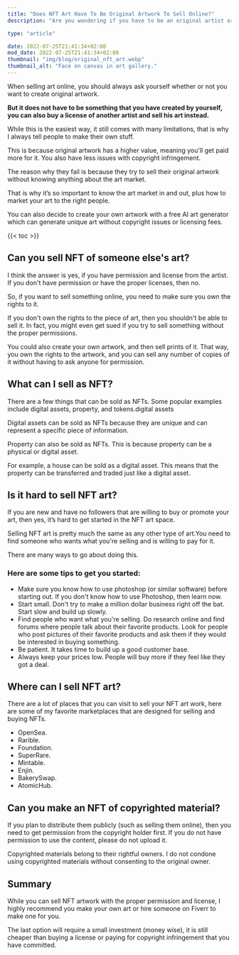 ```yaml
---
title: "Does NFT Art Have To Be Original Artwork To Sell Online?"
description: "Are you wondering if you have to be an original artist or designer to sell NFT art online? I'll tell you everything you need to know in this article."

type: "article"

date: 2022-07-25T21:41:34+02:00
mod_date: 2022-07-25T21:41:34+02:00
thumbnail: "img/blog/original_nft_art.webp"
thumbnail_alt: "Face on canvas in art gallery."
---
```

When selling art online, you should always ask yourself whether or not you want to create original artwork. 

**But it does not have to be something that you have created by yourself, you can also buy a license of another artist and sell his art instead.**

While this is the easiest way, it still comes with many limitations, that is why I always tell people to make their own stuff.

This is because original artwork has a higher value, meaning you'll get paid more for it. You also have less issues with copyright infringement. 

The reason why they fail is because they try to sell their original artwork without knowing anything about the art market.

That is why it’s so important to know the art market in and out, plus how to market your art to the right people.

You can also decide to create your own artwork with a free AI art generator which can generate unique art without copyright issues or licensing fees.

{{< toc >}}

## Can you sell NFT of someone else's art?

I think the answer is yes, if you have permission and license from the artist. If you don't have permission or have the proper licenses, then no.

So, if you want to sell something online, you need to make sure you own the rights to it.

If you don't own the rights to the piece of art, then you shouldn't be able to sell it. In fact, you might even get sued if you try to sell something without the proper permissions.

You could also create your own artwork, and then sell prints of it. That way, you own the rights to the artwork, and you can sell any number of copies of it without having to ask anyone for permission.

## What can I sell as NFT?

There are a few things that can be sold as NFTs. Some popular examples include digital assets, property, and tokens.digital assets 

Digital assets can be sold as NFTs because they are unique and can represent a specific piece of information.

Property can also be sold as NFTs. This is because property can be a physical or digital asset. 

For example, a house can be sold as a digital asset. This means that the property can be transferred and traded just like a digital asset. 

## Is it hard to sell NFT art?

If you are new and have no followers that are willing to buy or promote your art, then yes, it’s hard to get started in the NFT art space.

Selling NFT art is pretty much the same as any other type of art.You need to find someone who wants what you're selling and is willing to pay for it. 

There are many ways to go about doing this. 

### Here are some tips to get you started:

*   Make sure you know how to use photoshop (or similar software) before starting out. If you don't know how to use Photoshop, then learn now.
*   Start small. Don't try to make a million dollar business right off the bat. Start slow and build up slowly.
*   Find people who want what you're selling. Do research online and find forums where people talk about their favorite products. Look for people who post pictures of their favorite products and ask them if they would be interested in buying something.
*   Be patient. It takes time to build up a good customer base.
*   Always keep your prices low. People will buy more if they feel like they got a deal.

## Where can I sell NFT art?

There are a lot of places that you can visit to sell your NFT art work, here are some of my favorite marketplaces that are designed for selling and buying NFTs.

*   OpenSea.
*   Rarible.
*   Foundation.
*   SuperRare.
*   Mintable.
*   Enjin.
*   BakerySwap.
*   AtomicHub.

## Can you make an NFT of copyrighted material?

If you plan to distribute them publicly (such as selling them online), then you need to get permission from the copyright holder first. If you do not have permission to use the content, please do not upload it.

Copyrighted materials belong to their rightful owners. I do not condone using copyrighted materials without consenting to the original owner.

## Summary

While you can sell NFT artwork with the proper permission and license, I highly recommend you make your own art or hire someone on Fiverr to make one for you.

The last option will require a small investment (money wise), it is still cheaper than buying a license or paying for copyright infringement that you have committed.
